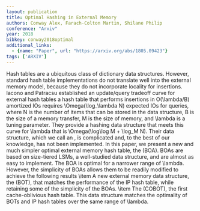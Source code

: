 ```yaml
---
layout: publication
title: Optimal Hashing in External Memory
authors: Conway Alex, Farach-Colton Martin, Shilane Philip
conference: "Arxiv"
year: 2018
bibkey: conway2018optimal
additional_links:
  - {name: "Paper", url: "https://arxiv.org/abs/1805.09423"}
tags: ['ARXIV']
---
```

Hash tables are a ubiquitous class of dictionary data structures. However, standard hash table implementations do not translate well into the external memory model, because they do not incorporate locality for insertions. Iacono and Patracsu established an update/query tradeoff curve for external hash tables a hash table that performs insertions in O(\lambda/B) amortized IOs requires \Omega(\log_\lambda N) expected IOs for queries, where N is the number of items that can be stored in the data structure, B is the size of a memory transfer, M is the size of memory, and \lambda is a tuning parameter. They provide a hashing data structure that meets this curve for \lambda that is \Omega(\log\log M + \log_M N). Their data structure, which we call an , is complicated and, to the best of our knowledge, has not been implemented. In this paper, we present a new and much simpler optimal external memory hash table, the (BOA). BOAs are based on size-tiered LSMs, a well-studied data structure, and are almost as easy to implement. The BOA is optimal for a narrower range of \lambda. However, the simplicity of BOAs allows them to be readily modified to achieve the following results \item A new external memory data structure, the (BOT), that matches the performance of the IP hash table, while retaining some of the simplicity of the BOAs. \item The (COBOT), the first cache-oblivious hash table. This data structure matches the optimality of BOTs and IP hash tables over the same range of \lambda.
